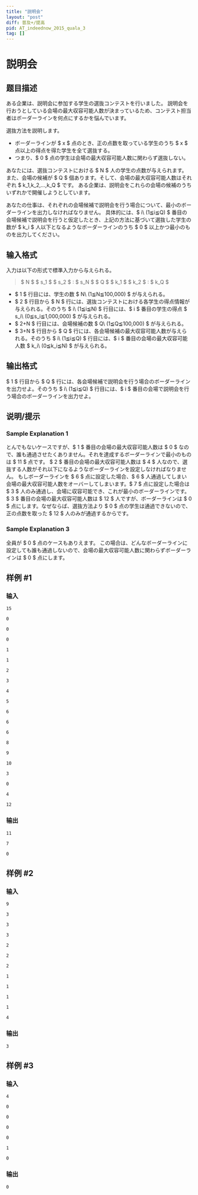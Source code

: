 ```yaml
---
title: "説明会"
layout: "post"
diff: 普及+/提高
pid: AT_indeednow_2015_quala_3
tag: []
---
```


# 説明会

## 题目描述

[problemUrl]: https://atcoder.jp/contests/indeednow-quala/tasks/indeednow_2015_quala_3

ある企業は、説明会に参加する学生の選抜コンテストを行いました。 説明会を行おうとしている会場の最大収容可能人数が決まっているため、コンテスト担当者はボーダーラインを何点にするかを悩んでいます。

選抜方法を説明します。

- ボーダーラインが $ x $ 点のとき、正の点数を取っている学生のうち $ x $ 点以上の得点を得た学生を全て選抜する。
- つまり、$ 0 $ 点の学生は会場の最大収容可能人数に関わらず選抜しない。

あなたには、選抜コンテストにおける $ N $ 人の学生の点数が与えられます。 また、会場の候補が $ Q $ 個あります。そして、会場の最大収容可能人数はそれぞれ $ k_1,k_2,…,k_Q $ です。 ある企業は、説明会をこれらの会場の候補のうちいずれかで開催しようとしています。

あなたの仕事は、それぞれの会場候補で説明会を行う場合について、最小のボーダーラインを出力しなければなりません。 具体的には、$ i\ (1≦i≦Q) $ 番目の会場候補で説明会を行うと仮定したとき、上記の方法に基づいて選抜した学生の数が $ k_i $ 人以下となるようなボーダーラインのうち $ 0 $ 以上かつ最小のものを出力してください。

## 输入格式

入力は以下の形式で標準入力から与えられる。

> $ N $ $ s_1 $ $ s_2 $ : $ s_N $ $ Q $ $ k_1 $ $ k_2 $ : $ k_Q $

- $ 1 $ 行目には、学生の数 $ N\ (1≦N≦100,000) $ が与えられる。
- $ 2 $ 行目から $ N $ 行には、選抜コンテストにおける各学生の得点情報が与えられる。そのうち $ i\ (1≦i≦N) $ 行目には、$ i $ 番目の学生の得点 $ s_i\ (0≦s_i≦1,000,000) $ が与えられる。
- $ 2+N $ 行目には、会場候補の数 $ Q\ (1≦Q≦100,000) $ が与えられる。
- $ 3+N $ 行目から $ Q $ 行には、各会場候補の最大収容可能人数が与えられる。そのうち $ i\ (1≦i≦Q) $ 行目には、$ i $ 番目の会場の最大収容可能人数 $ k_i\ (0≦k_i≦N) $ が与えられる。

## 输出格式

$ 1 $ 行目から $ Q $ 行には、各会場候補で説明会を行う場合のボーダーラインを出力せよ。そのうち $ i\ (1≦i≦Q) $ 行目には、$ i $ 番目の会場で説明会を行う場合のボーダーラインを出力せよ。

## 说明/提示

### Sample Explanation 1

とんでもないケースですが、$ 1 $ 番目の会場の最大収容可能人数は $ 0 $ なので、誰も通過させたくありません。それを達成するボーダーラインで最小のものは $ 11 $ 点です。 $ 2 $ 番目の会場の最大収容可能人数は $ 4 $ 人なので、選抜する人数がそれ以下になるようなボーダーラインを設定しなければなりません。 もしボーダーラインを $ 6 $ 点に設定した場合、$ 6 $ 人通過してしまい会場の最大収容可能人数をオーバーしてしまいます。$ 7 $ 点に設定した場合は $ 3 $ 人のみ通過し、会場に収容可能でき、これが最小のボーダーラインです。 $ 3 $ 番目の会場の最大収容可能人数は $ 12 $ 人ですが、ボーダーラインは $ 0 $ 点にします。なぜならば、選抜方法より $ 0 $ 点の学生は通過できないので、正の点数を取った $ 12 $ 人のみが通過するからです。

### Sample Explanation 3

全員が $ 0 $ 点のケースもありえます。 この場合は、どんなボーダーラインに設定しても誰も通過しないので、会場の最大収容可能人数に関わらずボーダーラインは $ 0 $ 点にします。

## 样例 #1

### 输入

```
15
0
0
0
1
1
2
3
4
5
6
6
6
8
9
10
3
0
4
12
```

### 输出

```
11
7
0
```

## 样例 #2

### 输入

```
9
3
3
3
2
2
2
1
1
1
1
4
```

### 输出

```
3
```

## 样例 #3

### 输入

```
4
0
0
0
0
1
0
```

### 输出

```
0
```

